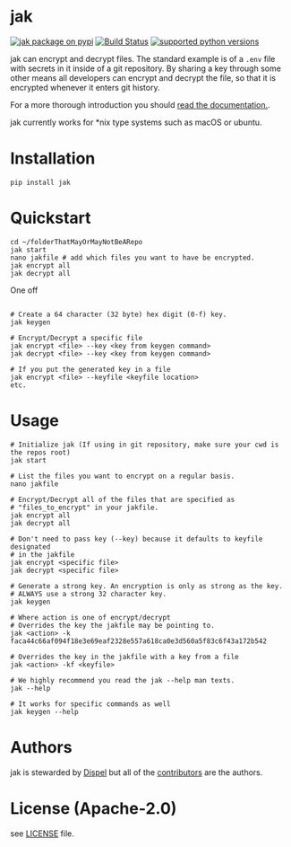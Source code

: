 # jak

[![jak package on pypi](https://img.shields.io/pypi/v/jak.svg)](https://pypi.python.org/pypi/jak)
[![Build Status](https://travis-ci.com/dispel/jak.svg?branch=master)](https://travis-ci.com/dispel/jak)
[![supported python versions](https://img.shields.io/pypi/pyversions/jak.svg)](https://pypi.python.org/pypi/jak)

jak can encrypt and decrypt files. The standard example is of a ``.env`` file with secrets in it inside of a git repository.
By sharing a key through some other means all developers can encrypt and decrypt the file, so that it is encrypted whenever it enters git history.

For a more thorough introduction you should [read the documentation.](https://jak.readthedocs.io).

jak currently works for *nix type systems such as macOS or ubuntu.

# Installation

`pip install jak`

# Quickstart

```shell
cd ~/folderThatMayOrMayNotBeARepo
jak start
nano jakfile # add which files you want to have be encrypted.
jak encrypt all
jak decrypt all
```

One off
```shell

# Create a 64 character (32 byte) hex digit (0-f) key.
jak keygen

# Encrypt/Decrypt a specific file
jak encrypt <file> --key <key from keygen command>
jak decrypt <file> --key <key from keygen command>

# If you put the generated key in a file
jak encrypt <file> --keyfile <keyfile location>
etc.
```

# Usage

```shell
# Initialize jak (If using in git repository, make sure your cwd is the repos root)
jak start

# List the files you want to encrypt on a regular basis.
nano jakfile

# Encrypt/Decrypt all of the files that are specified as
# "files_to_encrypt" in your jakfile.
jak encrypt all
jak decrypt all

# Don't need to pass key (--key) because it defaults to keyfile designated
# in the jakfile
jak encrypt <specific file>
jak decrypt <specific file>

# Generate a strong key. An encryption is only as strong as the key.
# ALWAYS use a strong 32 character key.
jak keygen

# Where action is one of encrypt/decrypt
# Overrides the key the jakfile may be pointing to.
jak <action> -k faca44c66af094f18e3e69eaf2328e557a618ca0e3d560a5f83c6f43a172b542

# Overrides the key in the jakfile with a key from a file
jak <action> -kf <keyfile>

# We highly recommend you read the jak --help man texts.
jak --help

# It works for specific commands as well
jak keygen --help
```

# Authors

jak is stewarded by [Dispel](https://dispel.io) but all of the [contributors](https://github.com/dispel/jak/graphs/contributors) are the authors.

# License (Apache-2.0)

see [LICENSE](https://github.com/dispel/jak/blob/master/LICENSE) file.
